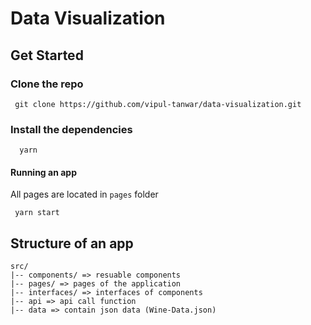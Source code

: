 # Data Visualization

## Get Started

### Clone the repo
```
 git clone https://github.com/vipul-tanwar/data-visualization.git
```
### Install the dependencies
```
  yarn
```

#### Running an app

All pages are located in `pages` folder
```  
 yarn start 
```
## Structure of an app
```
src/
|-- components/ => resuable components 
|-- pages/ => pages of the application
|-- interfaces/ => interfaces of components 
|-- api => api call function
|-- data => contain json data (Wine-Data.json)
```
